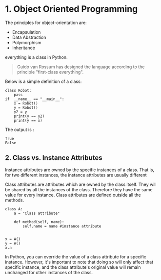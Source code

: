 # 1. Object Oriented Programming

The principles for object-orientation are:
- Encapsulation
- Data Abstraction
- Polymorphism
- Inheritance

everything is a class in Python.
>Guido van Rossum has designed the language
>according to the principle "first-class everything".

Below is a simple definition of a class:
    
    class Robot:
        pass
    if  __name__ == "__main__":
        x = Robot()
        y = Robot()
        y2 = y
        print(y == y2)
        print(y == x)

The output is :

```
True
False
```

## 2. Class vs. Instance Attributes

Instance attributes are owned by the specific instances of a class. That is, for two different instances, the instance attributes are usually different

Class attributes are attributes which are owned by the class itself. They will be shared by all the instances of the class. Therefore they have the same value for every instance. Class attributes are defined outside all the methods.

```
class A:
    a = "Class attribute"

    def method(self, name):
        self.name = name #instance attribute
    

x = A()
y = A()
x.a
```

In Python, you can override the value of a class attribute for a specific instance. However, it's important to note that doing so will only affect that specific instance, and the class attribute's original value will remain unchanged for other instances of the class.